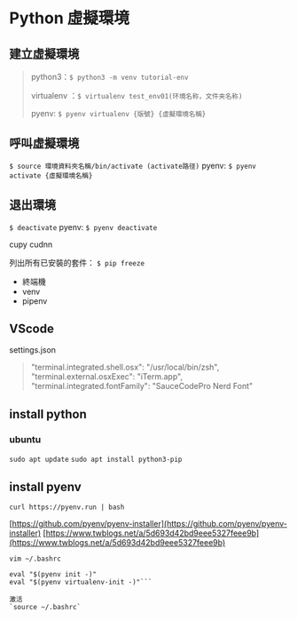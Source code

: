 # Python 虛擬環境

## 建立虛擬環境

> python3：`$ python3 -m venv tutorial-env`
>
> virtualenv ：`$ virtualenv test_env01(环境名称，文件夹名称)`
>
> pyenv: `$ pyenv virtualenv {版號} {虛擬環境名稱}`

## 呼叫虛擬環境

`$ source 環境資料夾名稱/bin/activate (activate路径)`
pyenv: `$ pyenv activate {虛擬環境名稱}`

## 退出環境

`$ deactivate`
pyenv: `$ pyenv deactivate`

cupy
cudnn

列出所有已安裝的套件：
`
$ pip freeze
`

- 終端機
- venv
- pipenv

## VScode

settings.json
> "terminal.integrated.shell.osx": "/usr/local/bin/zsh",
> "terminal.external.osxExec": "iTerm.app",
> "terminal.integrated.fontFamily": "SauceCodePro Nerd Font"

## install python

### ubuntu

`sudo apt update`
`sudo apt install python3-pip`

## install pyenv

`curl https://pyenv.run | bash`

[https://github.com/pyenv/pyenv-installer](https://github.com/pyenv/pyenv-installer)
[https://www.twblogs.net/a/5d693d42bd9eee5327feee9b](https://www.twblogs.net/a/5d693d42bd9eee5327feee9b)

`vim ~/.bashrc`

```export PATH="~/.pyenv/bin:$PATH"
eval "$(pyenv init -)"
eval "$(pyenv virtualenv-init -)"```

激活
`source ~/.bashrc`
